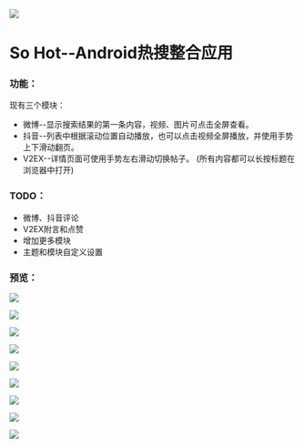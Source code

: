 ![](https://github.com/lvliheng/HotSearch/blob/master/app/src/main/res/mipmap-xxxhdpi/ic_launcher.png?raw=true)

So Hot--Android热搜整合应用
=

### 功能：

现有三个模块：
* 微博--显示搜索结果的第一条内容，视频、图片可点击全屏查看。
* 抖音--列表中根据滚动位置自动播放，也可以点击视频全屏播放，并使用手势上下滑动翻页。
* V2EX--详情页面可使用手势左右滑动切换帖子。
(所有内容都可以长按标题在浏览器中打开)

### TODO：

* 微博、抖音评论
* V2EX附言和点赞
* 增加更多模块
* 主题和模块自定义设置

### 预览：

![](https://github.com/lvliheng/HotSearch/blob/master/screenshots/IMG_4417.gif)

![](https://github.com/lvliheng/HotSearch/blob/master/screenshots/IMG_4419.gif)

![](https://github.com/lvliheng/HotSearch/blob/master/screenshots/IMG_4421.gif)

![](https://github.com/lvliheng/HotSearch/blob/master/screenshots/device-2020-06-12-205357.png)

![](https://github.com/lvliheng/HotSearch/blob/master/screenshots/device-2020-06-12-205431.png)

![](https://github.com/lvliheng/HotSearch/blob/master/screenshots/device-2020-06-12-205442.png)

![](https://github.com/lvliheng/HotSearch/blob/master/screenshots/device-2020-06-12-205500.png)

![](https://github.com/lvliheng/HotSearch/blob/master/screenshots/device-2020-06-12-205543.png)

![](https://github.com/lvliheng/HotSearch/blob/master/screenshots/device-2020-06-12-205611.png)

